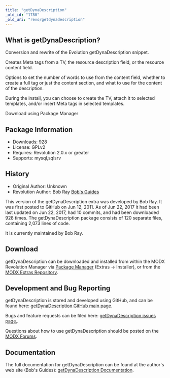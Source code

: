 ```yaml
---
title: "getDynaDescription"
_old_id: "1780"
_old_uri: "revo/getdynadescription"
---
```

 
## What is getDynaDescription?

Conversion and rewrite of the Evolution getDynaDescription snippet.

Creates Meta tags from a TV, the resource description field, or the resource content field.

Options to set the number of words to use from the content field, whether to create a full tag or just the content section, and what to use for the content of the description.

During the install, you can choose to create the TV, attach it to selected templates, and/or insert Meta tags in selected templates.

Download using Package Manager

## Package Information

- Downloads: 928
- License: GPLv2
- Requires: Revolution 2.0.x or greater
- Supports: mysql,sqlsrv

## History

- Original Author: Unknown
- Revolution Author: Bob Ray [Bob's Guides](https://bobsguides.com)

 This version of the getDynaDescription extra was developed by Bob Ray. It was first posted to GitHub on Jun 12, 2011. As of Jun 22, 2017 it had been last updated on Jun 22, 2017, had 10 commits, and had been downloaded 928 times. The getDynaDescription package consists of 120 separate files, containing 2,073 lines of code.

It is currently maintained by Bob Ray.

## Download

 getDynaDescription can be downloaded and installed from within the MODX Revolution Manager via [Package Manager](developing-in-modx/advanced-development/package-management "Package Manager") (Extras -> Installer), or from the [MODX Extras Repository](https://modx.com/extras/package/getdynadescription).

## Development and Bug Reporting 

 getDynaDescription is stored and developed using GitHub, and can be found here: [getDynaDescription GitHub main page](https://github.com/BobRay/getDynaDescription).

 Bugs and feature requests can be filed here: [getDynaDescription issues page.](https://github.com/BobRay/getDynaDescription/issues).

Questions about how to use getDynaDescription should be posted on the [MODX Forums](https://forums.modx.com).

## Documentation

 The full documentation for getDynaDescription can be found at the author's web site (Bob's Guides): [getDynaDescription Documentation](https://bobsguides.com/getdynadescription-snippet-tutorial.html).